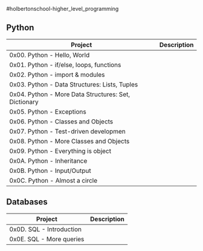 #holbertonschool-higher_level_programming

## Python

Project | Description
--- | ---
0x00. Python - Hello, World | 
0x01. Python - if/else, loops, functions |
0x02. Python - import & modules |
0x03. Python - Data Structures: Lists, Tuples |
0x04. Python - More Data Structures: Set, Dictionary |
0x05. Python - Exceptions |
0x06. Python - Classes and Objects |
0x07. Python - Test-driven developmen |
0x08. Python - More Classes and Objects |
0x09. Python - Everything is object |
0x0A. Python - Inheritance |
0x0B. Python - Input/Output |
0x0C. Python - Almost a circle |


## Databases

Project | Description
--- | ---
0x0D. SQL - Introduction |
0x0E. SQL - More queries |
